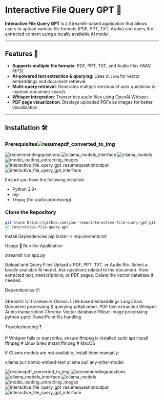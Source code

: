 # Interactive File Query GPT 🎈

**Interactive File Query GPT** is a Streamlit-based application that allows users to upload various file formats (PDF, PPT, TXT, Audio) and query the extracted content using a locally available AI model.

---

## Features 🚀

- **Supports multiple file formats**: PDF, PPT, TXT, and Audio files (WAV, MP3).
- **AI-powered text extraction & querying**: Uses `Ollama` for vector embeddings and document retrieval.
- **Multi-query retrieval**: Generates multiple versions of user questions to improve document search.
- **Whisper integration**: Transcribes audio files using OpenAI Whisper.
- **PDF page visualization**: Displays uploaded PDFs as images for better visualization.

---

## Installation 🛠️

### Prerequisites![resumepdf_converted_to_img](https://github.com/user-attachments/assets/10ecd3a0-cf67-4a60-85b0-06c63fea8cfa)
![recommendingquestions](https://github.com/user-attachments/assets/47005a0e-06f3-47ea-93e8-263b31b40fe8)
![ollama_models_interface](https://github.com/user-attachments/assets/7b989287-ee03-4eb6-812a-248bb213651c)
![ollama_models](https://github.com/user-attachments/assets/10a46146-aec0-4abf-8003-b2516be6cf38)
![model_loading_extracting_images](https://github.com/user-attachments/assets/e6d6214b-75fd-4f26-9cef-411ec614f569)
![interactive_file_query_gpt_resumequestionoutput](https://github.com/user-attachments/assets/338f22f2-26b4-4636-a488-335992fa1da9)
![interactive_file_query_gpt_interface](https://github.com/user-attachments/assets/7d9a53c8-84f3-4a31-8661-ff4ea4ac2e63)


Ensure you have the following installed:

- Python 3.8+
- pip
- `ffmpeg` (for audio processing)

### Clone the Repository

```sh
git clone https://github.com/your-repo/interactive-file-query-gpt.git
cd interactive-file-query-gpt
```

Install Dependencies
pip install -r requirements.txt


Usage 🏃
Run the Application

streamlit run app.py

Upload and Query Files
Upload a PDF, PPT, TXT, or Audio file.
Select a locally available AI model.
Ask questions related to the document.
View extracted text, transcriptions, or PDF pages.
Delete the vector database if needed.

Dependencies 📦


Streamlit: UI framework
Ollama: LLM-based embeddings
LangChain: Document processing & querying
pdfplumber: PDF text extraction
Whisper: Audio transcription
Chroma: Vector database
Pillow: Image processing
python-pptx: PowerPoint file handling

Troubleshooting ❓

If Whisper fails to transcribe, ensure ffmpeg is installed
sudo apt install ffmpeg  # Linux
brew install ffmpeg      # MacOS


If Ollama models are not available, install them manually:

ollama pull nomic-embed-text
ollama pull any-other-model

![resumepdf_converted_to_img](https://github.com/user-attachments/assets/67957a68-3523-4b22-a925-4a11c60d0ff1)
![recommendingquestions](https://github.com/user-attachments/assets/b13507c5-0982-41ff-95e3-2d17f62824c8)
![ollama_models_interface](https://github.com/user-attachments/assets/0b1d3658-992e-4ba2-aab4-3315fea0ec88)
![ollama_models](https://github.com/user-attachments/assets/8396d61c-ce35-4c7e-a522-27bcb9133a16)
![model_loading_extracting_images](https://github.com/user-attachments/assets/a84ef19f-b373-4d45-b28a-f06145ef98f9)
![interactive_file_query_gpt_resumequestionoutput](https://github.com/user-attachments/assets/0d05229d-c471-4e99-ba1b-16f7b4b71aa4)
![interactive_file_query_gpt_interface](https://github.com/user-attachments/assets/ecd47430-ff2c-4eda-94ee-e99a074e8b30)


